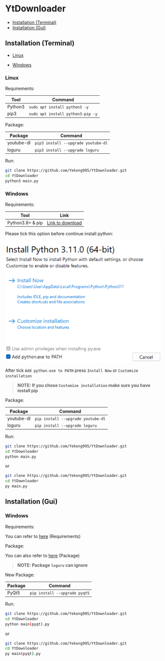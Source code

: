 # YtDownloader

- [Installation (Terminal)](#Installation-Terminal)
- [Installation (Gui)](#Installation-Gui)

## Installation (Terminal)

- [Linux](#Linux)

- [Windows](#Windows)

### Linux

Requirements:

| Tool    | Command                           |
| ------- | --------------------------------- |
| Python3 | `sudo apt install python3 -y`     |
| pip3    | `sudo apt install python3-pip -y` |



Package:

| Package    | Command |
| ---------- | --------------- |
| youtube-dl | `pip3 install --upgrade youtube-dl` |
| loguru     | `pip3 install --upgrade loguru` |



Run:

```bash
git clone https://github.com/Yekong995/YtDownloader.git
cd YtDownloader
python3 main.py
```

### Windows

Requirements:

| Tool             | Link                                                  |
| ---------------- | ----------------------------------------------------- |
| Python3.8+ & pip | [Link to download](https://www.python.org/downloads/) |

Please tick this option before continue install python:

![install_option](Image/py_install.png)

After tick `Add python.exe to PATH` press `Install Now` or `Customize installation`

> **NOTE: If you chose `Customize installation` make sure you have install pip**



Package:

| Package    | Command                            |
| ---------- | ---------------------------------- |
| youtube-dl | `pip install --upgrade youtube-dl` |
| loguru     | `pip install --upgrade loguru`     |



Run:

```bash
git clone https://github.com/Yekong995/YtDownloader.git
cd YtDownloader
python main.py
```

or

```bash
git clone https://github.com/Yekong995/YtDownloader.git
cd YtDownloader
py main.py
```

## Installation (Gui)

### Windows

Requirements:

You can refer to [here](#Installation-terminal) (Requirements)



Package:

You can also refer to [here](#Installation-Terminal) (Package)

> **NOTE: Package `loguru` can ignore**



New Package:

| Package | Command                       |
| ------- | ----------------------------- |
| PyQt5   | `pip install --upgrade pyqt5` |



Run:

```bash	
git clone https://github.com/Yekong995/YtDownloader.git
cd YtDownloader
python main(pyqt).py
```

or

```bash
git clone https://github.com/Yekong995/YtDownloader.git
cd YtDownloader
py main(pyqt).py
```

